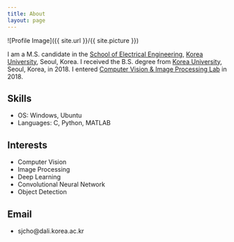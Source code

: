 ```yaml
---
title: About
layout: page
---
```

![Profile Image]({{ site.url }}/{{ site.picture }})

<p>I am a M.S. candidate in the <a href="https://ee.korea.ac.kr/">School of Electrical Engineering</a>, <a href="http://korea.ac.kr/">Korea University</a>, Seoul, Korea.
I received the B.S. degree from <a href="http://korea.ac.kr/">Korea University</a>, Seoul, Korea, in 2018.
I entered <a href="https://dali.korea.ac.kr/">Computer Vision & Image Processing Lab</a>  in 2018.
</p>

<h2>Skills</h2>

<ul class="skill-list">
<li>OS: Windows, Ubuntu</li>
<li>Languages: C, Python, MATLAB</li>
</ul>

<h2>Interests</h2>

<ul>
	<li>Computer Vision</li>
        <li>Image Processing</li>
	<li>Deep Learning</li>
	<li>Convolutional Neural Network</li>
        <li>Object Detection</li>
</ul>

<h2>Email</h2>

<ul>
        <li>sjcho@dali.korea.ac.kr</li>
</ul>

